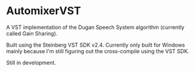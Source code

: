 # AutomixerVST

A VST implementation of the Dugan Speech System algorithm (currently called Gain Sharing). 

Built using the Steinberg VST SDK v2.4.
Currently only built for Windows mainly because I'm still figuring out the cross-compile using the VST SDK. 

Still in development. 
